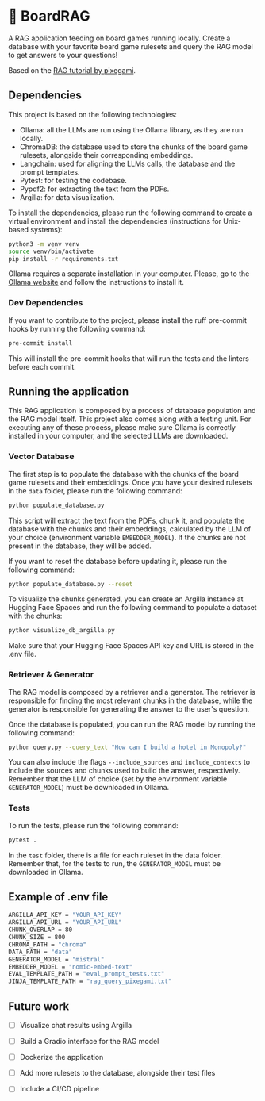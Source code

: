 # 🎲 BoardRAG

A RAG application feeding on board games running locally. Create a database with your favorite board game rulesets and query the RAG model to get answers to your questions!

Based on the [RAG tutorial by pixegami](https://github.com/pixegami/rag-tutorial-v2). 

## Dependencies

This project is based on the following technologies:

-   Ollama: all the LLMs are run using the Ollama library, as they are run locally.
-   ChromaDB: the database used to store the chunks of the board game rulesets, alongside their corresponding embeddings.
-   Langchain: used for aligning the LLMs calls, the database and the prompt templates.
-   Pytest: for testing the codebase.
-   Pypdf2: for extracting the text from the PDFs.
-   Argilla: for data visualization.

To install the dependencies, please run the following command to create a virtual environment and install the dependencies (instructions for Unix-based systems):

```bash
python3 -m venv venv
source venv/bin/activate
pip install -r requirements.txt
```

Ollama requires a separate installation in your computer. Please, go to the [Ollama website](https://ollama.com/) and follow the instructions to install it.

### Dev Dependencies

If you want to contribute to the project, please install the ruff pre-commit hooks by running the following command:

```bash
pre-commit install
```

This will install the pre-commit hooks that will run the tests and the linters before each commit.

## Running the application

This RAG application is composed by a process of database population and the RAG model itself. This project also comes along with a testing unit. For executing any of these process, please make sure Ollama is correctly installed in your computer, and the selected LLMs are downloaded.

### Vector Database

The first step is to populate the database with the chunks of the board game rulesets and their embeddings. Once you have your desired rulesets in the `data` folder, please run the following command:

```bash
python populate_database.py
```

This script will extract the text from the PDFs, chunk it, and populate the database with the chunks and their embeddings, calculated by the LLM of your choice (environment variable `EMBEDDER_MODEL`). If the chunks are not present in the database, they will be added.

If you want to reset the database before updating it, please run the following command:

```bash
python populate_database.py --reset
```
To visualize the chunks generated, you can create an Argilla instance at Hugging Face Spaces and run the following command to populate a dataset with the chunks:

```bash
python visualize_db_argilla.py
```

Make sure that your Hugging Face Spaces API key and URL is stored in the .env file.

### Retriever & Generator

The RAG model is composed by a retriever and a generator. The retriever is responsible for finding the most relevant chunks in the database, while the generator is responsible for generating the answer to the user's question.

Once the database is populated, you can run the RAG model by running the following command:

```bash
python query.py --query_text "How can I build a hotel in Monopoly?"
```

You can also include the flags `--include_sources` and `include_contexts` to include the sources and chunks used to build the answer, respectively. Remember that the LLM of choice (set by the environment variable `GENERATOR_MODEL`) must be downloaded in Ollama.

### Tests

To run the tests, please run the following command:

```bash
pytest .
```

In the `test` folder, there is a file for each ruleset in the data folder. Remember that, for the tests to run, the `GENERATOR_MODEL` must be downloaded in Ollama.

## Example of .env file

```bash
ARGILLA_API_KEY = "YOUR_API_KEY"
ARGILLA_API_URL = "YOUR_API_URL"
CHUNK_OVERLAP = 80
CHUNK_SIZE = 800
CHROMA_PATH = "chroma"
DATA_PATH = "data"
GENERATOR_MODEL = "mistral"
EMBEDDER_MODEL = "nomic-embed-text"
EVAL_TEMPLATE_PATH = "eval_prompt_tests.txt"
JINJA_TEMPLATE_PATH = "rag_query_pixegami.txt"
```

## Future work

- [ ] Visualize chat results using Argilla
- [ ] Build a Gradio interface for the RAG model
- [ ] Dockerize the application
- [ ] Add more rulesets to the database, alongside their test files
- [ ] Include a CI/CD pipeline

